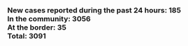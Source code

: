 ### New cases reported during the past 24 hours: 185<br/>In the community: 3056<br/>At the border: 35<br/>Total: 3091
